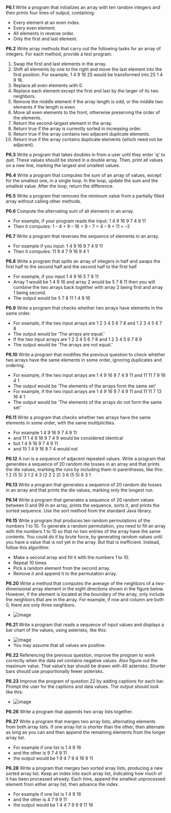 **P6.1** Write a program that initializes an array with ten random integers and then prints four lines of output, containing:

* Every element at an even index.
* Every even element. 
* All elements in reverse order. 
* Only the first and last element.

**P6.2** Write array methods that carry out the following tasks for an array of integers. For each method, provide a test program. 

1. Swap the first and last elements in the array. 
2. Shift all elements by one to the right and move the last element into the first position. For example, 1 4 9 16 25 would be transformed into 25 1 4 9 16. 
3. Replace all even elements with 0. 
4. Replace each element except the first and last by the larger of its two neighbors.
5. Remove the middle element if the array length is odd, or the middle two elements if the length is even. 
6. Move all even elements to the front, otherwise preserving the order of the elements. 
7. Return the second-largest element in the array. 
8. Return true if the array is currently sorted in increasing order. 
9. Return true if the array contains two adjacent duplicate elements. 
10. Return true if the array contains duplicate elements (which need not be adjacent).


**P6.3** Write a program that takes doubles in from a user until they enter 'q' to quit. These values should be stored in a double array. Then, print all values on a new line, marking the largest and smallest values. 

**P6.4** Write a program that computes the sum of an array of values, except for the smallest one, in a single loop. In the loop, update the sum and the smallest value. After the loop, return the difference.

**P6.5** Write a program that removes the minimum value from a partially filled array without calling other methods.

**P6.6** Compute the alternating sum of all elements in an array. 
 * For example, if your program reads the input: 1 4 9 16 9 7 4 9 11
 * Then it computes: 1 – 4 + 9 – 16 + 9 – 7 + 4 – 9 + 11 = –2

**P6.7** Write a program that reverses the sequence of elements in an array.
 * For example if you input: 1 4 9 16 9 7 4 9 11 
 * Then it computes: 11 9 4 7 9 16 9 4 1

**P6.8** Write a program that splits an array of integers in half and swaps the first half to the second half and the second half to the first half
 * For example, if you input 1 4 9 16 5 7 8 11
 * Array 1 would be 1 4 9 16 and array 2 would be 5 7 8 11 then you will combine the two arrays back together with array 2 being first and array 1 being second.
 * The output would be       5 7 8 11 1 4 9 16

**P6.9** Write a program that checks whether two arrays have elements in the same order. 
 * For example, if the two input arrays are 1 2 3 4 5 6 7 8 and 1 2 3 4 5 6 7 8
 * The output would be 'The arrays are equal.'
 * If the two input arrays are 1 2 3 4 5 6 7 8 and 1 2 3 4 5 6 7 8 9
 * The output would be 'The arrays are not equal.'

**P6.10** Write a program that modifies the previous question to check whether two arrays have the same elements in some order, ignoring duplicates and ordering.
 * For example, if the two input arrays are 1 4 9 16 9 7 4 9 11 and 11 11 7 9 16 4 1
 * The output would be 'The elements of the arrays form the same set'
 * For example, if the two input arrays are 1 4 9 16 9 7 4 9 11 and 11 11 7 13 16 4 1
 * The output would be 'The elements of the arrays do not form the same set'

**P6.11** Write a program that checks whether two arrays have the same elements in some order, with the same multiplicities.
 * For example 1 4 9 16 9 7 4 9 11
 * and 11 1 4 9 16 9 7 4 9 would be considered identical 
 * but 1 4 9 16 9 7 4 9 11 
 * and 15 1 4 9 16 9 7 4  would not

**P6.12** A run is a sequence of adjacent repeated values. Write a program that generates a sequence of 20 random die tosses in an array and that prints the die values, marking the runs by including them in parentheses, like this: 1 2 (5 5) 3 1 2 4 3 (2 2 2 2) 3 6 (5 5) 6 3 1

**P6.13** Write a program that generates a sequence of 20 random die tosses in an array and that prints the die values, marking only the longest run.

**P6.14** Write a program that generates a sequence of 20 random values between 0 and 99 in an array, prints the sequence, sorts it, and prints the sorted sequence. Use the sort method from the standard Java library.

**P6.15** Write a program that produces ten random permutations of the numbers 1 to 10. To generate a random permutation, you need to fill an array with the numbers 1 to 10 so that no two entries of the array have the same contents. You could do it by brute force, by generating random values until you have a value that is not yet in the array. But that is inefficient. Instead, follow this algorithm:
 * Make a second array and fill it with the numbers 1 to 10. 
 * Repeat 10 times 
 * Pick a random element from the second array. 
 * Remove it and append it to the permutation array.

**P6.20** Write a method that computes the average of the neighbors of a two-dimensional array element in the eight directions shown in the figure below. However, if the element is located at the boundary of the array, only include the neighbors that are in the array. For example, if row and column are both 0, there are only three neighbors.
 * ![image](https://user-images.githubusercontent.com/92865953/199124117-8e00dc0e-3688-48a5-b0f2-f7328ef5d358.png)

**P6.21** Write a program that reads a sequence of input values and displays a bar chart of the values, using asterisks, like this: 
 * ![image](https://user-images.githubusercontent.com/92865953/199126381-8e396d46-b560-427c-b480-3b4e056e8c24.png)
 * You may assume that all values are positive. 

**P6.22** Referencing the previous question, improve the program to work correctly when the data set contains negative values. Also figure out the maximum value. That value’s bar should be drawn with 40 asterisks. Shorter bars should use proportionally fewer asterisks.

**P6.23** Improve the program of question 22 by adding captions for each bar. Prompt the user for the captions and data values. The output should look like this:
 * ![image](https://user-images.githubusercontent.com/92865953/199128296-3cfb9cb3-4a42-4aa5-b72c-bce584b9f91e.png)

**P6.26** Write a program that appends two array lists together.

**P6.27** Write a program that merges two array lists, alternating elements from both array lists. If one array list is shorter than the other, then alternate as long as you can and then append the remaining elements from the longer array list.
 * For example if one list is 1 4 9 16 
 * and the other is 9 7 4 9 11
 * the output would be 1 9 4 7 9 4 16 9 11

**P6.28** Write a program that merges two sorted array lists, producing a new sorted array list. Keep an index into each array list, indicating how much of it has been processed already. Each time, append the smallest unprocessed element from either array list, then advance the index.
 * For example if one list is 1 4 9 16 
 * and the other is 4 7 9 9 11
 * the output would be 1 4 4 7 9 9 9 11 16
